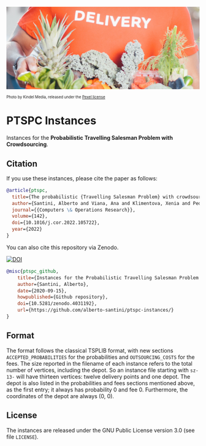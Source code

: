 ![Grocery delivery](grocery-delivery.jpg)
<sub><sub>Photo by Kindel Media, released under the [Pexel license](https://www.pexels.com/license/)</sub></sub>

# PTSPC Instances

Instances for the **Probabilistic Travelling Salesman Problem with Crowdsourcing**.

## Citation

If you use these instances, please cite the paper as follows:

```bib
@article{ptspc,
  title={The probabilistic {Travelling Salesman Problem} with crowdsourcing},
  author={Santini, Alberto and Viana, Ana and Klimentova, Xenia and Pedroso, João Pedro},
  journal={{Computers \& Operations Research}},
  volume={142},
  doi={10.1016/j.cor.2022.105722},
  year={2022}
}
```

You can also cite this repository via Zenodo.

[![DOI](https://zenodo.org/badge/295767031.svg)](https://zenodo.org/badge/latestdoi/295767031)

```bib
@misc{ptspc_github,
    title={Instances for the Probabilistic Travelling Salesman Problem with Crowdsourcing},
    author={Santini, Alberto},
    date={2020-09-15},
    howpublished={Github repository},
    doi={10.5281/zenodo.4031192},
    url={https://github.com/alberto-santini/ptspc-instances/}
}
```

## Format

The format follows the classical TSPLIB format, with new sections `ACCEPTED_PROBABILITIES` for the probabilities and `OUTSOURCING_COSTS` for the fees.
The size reported in the filename of each instance refers to the total number of vertices, including the depot.
So an instance file starting with `sz-13-` will have thirteen vertices: twelve delivery points and one depot.
The depot is also listed in the probabilities and fees sections mentioned above, as the first entry; it always has probability 0 and fee 0.
Furthermore, the coordinates of the depot are always (0, 0).

## License

The instances are released under the GNU Public License version 3.0 (see file `LICENSE`).
